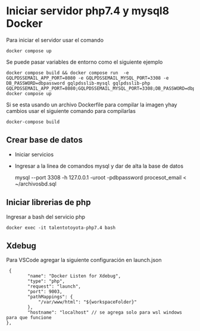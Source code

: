 # Iniciar servidor php7.4 y mysql8 Docker

Para iniciar el servidor usar el comando

    docker compose up

Se puede pasar variables de entorno como el siguiente ejemplo

    docker compose build && docker compose run  -e GQLPDSSEMAIL_APP_PORT=8080 -e GQLPDSSEMAIL_MYSQL_PORT=3308 -e DB_PASSWORD=dbpassword gqlpdsslib-mysql gqlpdsslib-php
    GQLPDSSEMAIL_APP_PORT=8080;GQLPDSSEMAIL_MYSQL_PORT=3308;DB_PASSWORD=dbpassword docker compose up

Si se esta usando un archivo Dockerfile para compilar la imagen yhay cambios usar el siguiente comando para compilarlas

    docker-compose build

## Crear base de datos

- Iniciar servicios
- Ingresar a la linea de comandos mysql y dar de alta la base de datos

  mysql --port 3308 -h 127.0.0.1 -uroot -pdbpassword procesot_email < ~/archivosbd.sql

## Iniciar librerias de php

Ingresar a bash del servicio php

    docker exec -it talentotoyota-php7.4 bash

## Xdebug

Para VSCode agregar la siguiente configuración en launch.json

     {
            "name": "Docker Listen for Xdebug",
            "type": "php",
            "request": "launch",
            "port": 9003,
            "pathMappings": {
                "/var/www/html": "${workspaceFolder}"
            },
            "hostname": "localhost" // se agrega solo para wsl windows  para que funcione
    },
